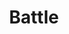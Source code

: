 ---
permalink: /technicalreference/battle/index/
layout: default
title: Battle
nav_order: 3
parent: Technical Reference
---